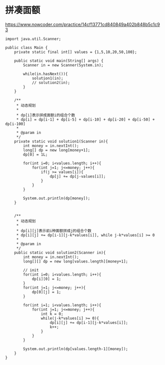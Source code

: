 # 拼凑面额
https://www.nowcoder.com/practice/14cf13771cd840849a402b848b5c1c93

    import java.util.Scanner;
    
    public class Main {
        private static final int[] values = {1,5,10,20,50,100};
    
        public static void main(String[] args) {
            Scanner in = new Scanner(System.in);
    
            while(in.hasNext()){
                solution1(in);
                // solution2(in);
            }
        }
    
        /**
         * 动态规划
         *
         * dp[i]表示拼成面额i的组合个数
         * dp[i] = dp[i-1] + dp[i-5] + dp[i-10] + dp[i-20] + dp[i-50] + dp[i-100]
         *
         * @param in
         */
        private static void solution1(Scanner in){
            int money = in.nextInt();
            long[] dp = new long[money+1];
            dp[0] = 1L;
    
            for(int i=0; i<values.length; i++){
                for(int j=1; j<=money; j++){
                    if(j >= values[i]){
                        dp[j] += dp[j-values[i]];
                    }
                }
            }
    
            System.out.println(dp[money]);
        }
    
    
        /**
         * 动态规划
         *
         * dp[i][j]表示前i种面额拼成j的组合个数
         * dp[i][j] += dp[i-1][j-k*values[i]], while j-k*values[i] >= 0
         *
         * @param in
         */
        public static void solution2(Scanner in){
            int money = in.nextInt();
            long[][] dp = new long[values.length][money+1];
    
            // init
            for(int i=0; i<values.length; i++){
                dp[i][0] = 1;
            }
            for(int j=1; j<=money; j++){
                dp[0][j] = 1;
            }
            
            for(int i=1; i<values.length; i++){
                for(int j=1; j<=money; j++){
                    int k = 0;
                    while(j-k*values[i] >= 0){
                        dp[i][j] += dp[i-1][j-k*values[i]];
                        k++;
                    }
                }
            }
            
            System.out.println(dp[values.length-1][money]);
        }
    }
    

